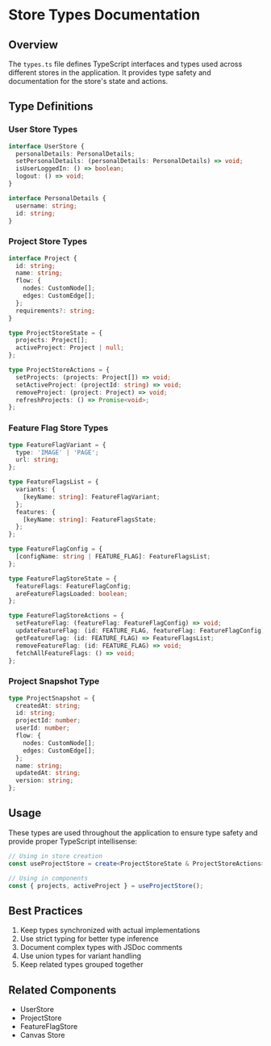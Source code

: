 # Store Types Documentation

## Overview
The `types.ts` file defines TypeScript interfaces and types used across different stores in the application. It provides type safety and documentation for the store's state and actions.

## Type Definitions

### User Store Types
```typescript
interface UserStore {
  personalDetails: PersonalDetails;
  setPersonalDetails: (personalDetails: PersonalDetails) => void;
  isUserLoggedIn: () => boolean;
  logout: () => void;
}

interface PersonalDetails {
  username: string;
  id: string;
}
```

### Project Store Types
```typescript
interface Project {
  id: string;
  name: string;
  flow: {
    nodes: CustomNode[];
    edges: CustomEdge[];
  };
  requirements?: string;
}

type ProjectStoreState = {
  projects: Project[];
  activeProject: Project | null;
};

type ProjectStoreActions = {
  setProjects: (projects: Project[]) => void;
  setActiveProject: (projectId: string) => void;
  removeProject: (project: Project) => void;
  refreshProjects: () => Promise<void>;
};
```

### Feature Flag Store Types
```typescript
type FeatureFlagVariant = {
  type: 'IMAGE' | 'PAGE';
  url: string;
};

type FeatureFlagsList = {
  variants: {
    [keyName: string]: FeatureFlagVariant;
  };
  features: {
    [keyName: string]: FeatureFlagsState;
  };
};

type FeatureFlagConfig = {
  [configName: string | FEATURE_FLAG]: FeatureFlagsList;
};

type FeatureFlagStoreState = {
  featureFlags: FeatureFlagConfig;
  areFeatureFlagsLoaded: boolean;
};

type FeatureFlagStoreActions = {
  setFeatureFlag: (featureFlag: FeatureFlagConfig) => void;
  updateFeatureFlag: (id: FEATURE_FLAG, featureFlag: FeatureFlagConfig) => void;
  getFeatureFlag: (id: FEATURE_FLAG) => FeatureFlagsList;
  removeFeatureFlag: (id: FEATURE_FLAG) => void;
  fetchAllFeatureFlags: () => void;
};
```

### Project Snapshot Type
```typescript
type ProjectSnapshot = {
  createdAt: string;
  id: string;
  projectId: number;
  userId: number;
  flow: {
    nodes: CustomNode[];
    edges: CustomEdge[];
  };
  name: string;
  updatedAt: string;
  version: string;
};
```

## Usage
These types are used throughout the application to ensure type safety and provide proper TypeScript intellisense:

```typescript
// Using in store creation
const useProjectStore = create<ProjectStoreState & ProjectStoreActions>()(...);

// Using in components
const { projects, activeProject } = useProjectStore();
```

## Best Practices
1. Keep types synchronized with actual implementations
2. Use strict typing for better type inference
3. Document complex types with JSDoc comments
4. Use union types for variant handling
5. Keep related types grouped together

## Related Components
- UserStore
- ProjectStore
- FeatureFlagStore
- Canvas Store
